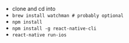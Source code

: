 - clone and cd into
- `brew install watchman # probably optional`
- `npm install`
- `npm install -g react-native-cli`
- `react-native run-ios`
